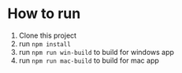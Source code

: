 # How to run
1. Clone this project
2. run `npm install`
3. run `npm run win-build` to build for windows app
4. run `npm run mac-build` to build for mac app
